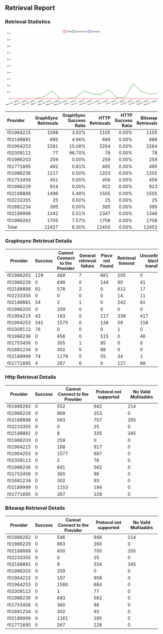 ## Retrieval Report
### Retrieval Statistics
<img src="https://raw.githubusercontent.com/data-preservation-programs/filplus-checker-assets/main/filecoin-project/filecoin-plus-large-datasets/issues/1016/1692238220423.png"/>

| Provider  | GraphSync Retrievals | GraphSync Success Ratio | HTTP Retrievals | HTTP Success Ratio | Bitswap Retrievals | Bitswap Success Ratio |
| :-------- | -------------------: | ----------------------: | --------------: | -----------------: | -----------------: | --------------------: |
| f01964215 |                 1098 |                   3.92% |            1105 |              0.00% |               1105 |                 0.00% |
| f02188881 |                  685 |                   4.96% |             688 |              0.00% |                688 |                 0.00% |
| f01964253 |                 2261 |                  15.08% |            2264 |              0.00% |               2264 |                 0.00% |
| f02309112 |                   77 |                  98.70% |              78 |              0.00% |                 78 |                 0.00% |
| f01986203 |                  259 |                   0.00% |             259 |              0.00% |                259 |                 0.00% |
| f01771695 |                  492 |                   0.81% |             495 |              0.00% |                495 |                 0.00% |
| f01986236 |                 1217 |                   0.00% |            1203 |              0.00% |               1205 |                 0.00% |
| f01753456 |                  451 |                   0.00% |             456 |              0.00% |                456 |                 0.00% |
| f01986229 |                  924 |                   0.00% |             922 |              0.00% |                923 |                 0.00% |
| f02188888 |                 1496 |                   5.48% |            1505 |              0.00% |               1505 |                 0.00% |
| f02233355 |                   25 |                   0.00% |              25 |              0.00% |                 25 |                 0.00% |
| f01681234 |                  395 |                   0.00% |             395 |              0.00% |                395 |                 0.00% |
| f02189999 |                 1342 |                   5.51% |            1347 |              0.00% |               1346 |                 0.00% |
| f01986262 |                 1705 |                   7.57% |            1708 |              0.00% |               1708 |                 0.00% |
| Total     |                12427 |                   6.30% |           12450 |              0.00% |              12452 |                 0.00% |

### Graphsync Retrieval Details
| Provider  | Success | Cannot Connect to the Provider | General retrieval failure | Piece not Found | Retrieval timeout | Unconfirmed block transfer | No Valid Multiaddrs |
| --------- | ------- | ------------------------------ | ------------------------- | --------------- | ----------------- | -------------------------- | ------------------- |
| f01986262 | 129     | 469                            | 7                         | 681             | 205               | 0                          | 214                 |
| f01986229 | 0       | 649                            | 0                         | 144             | 90                | 41                         | 0                   |
| f02188888 | 82      | 578                            | 2                         | 0               | 612               | 17                         | 205                 |
| f02233355 | 0       | 0                              | 0                         | 0               | 14                | 11                         | 0                   |
| f02188881 | 34      | 2                              | 1                         | 0               | 242               | 61                         | 345                 |
| f01986203 | 0       | 259                            | 0                         | 0               | 0                 | 0                          | 0                   |
| f01964215 | 43      | 183                            | 0                         | 117             | 338               | 417                        | 0                   |
| f01964253 | 341     | 1575                           | 0                         | 128             | 59                | 158                        | 0                   |
| f02309112 | 76      | 0                              | 0                         | 0               | 1                 | 0                          | 0                   |
| f01986236 | 0       | 656                            | 0                         | 515             | 0                 | 46                         | 0                   |
| f01753456 | 0       | 355                            | 1                         | 95              | 0                 | 0                          | 0                   |
| f01681234 | 0       | 302                            | 5                         | 88              | 0                 | 0                          | 0                   |
| f02189999 | 74      | 1178                           | 0                         | 55              | 34                | 1                          | 0                   |
| f01771695 | 4       | 267                            | 6                         | 0               | 127               | 88                         | 0                   |

### Http Retrieval Details
| Provider  | Success | Cannot Connect to the Provider | Protocol not supported | No Valid Multiaddrs |
| --------- | ------- | ------------------------------ | ---------------------- | ------------------- |
| f01986262 | 0       | 552                            | 942                    | 214                 |
| f01986229 | 0       | 669                            | 253                    | 0                   |
| f02188888 | 0       | 593                            | 707                    | 205                 |
| f02233355 | 0       | 0                              | 25                     | 0                   |
| f02188881 | 0       | 8                              | 335                    | 345                 |
| f01986203 | 0       | 259                            | 0                      | 0                   |
| f01964215 | 0       | 188                            | 917                    | 0                   |
| f01964253 | 0       | 1577                           | 687                    | 0                   |
| f02309112 | 0       | 2                              | 76                     | 0                   |
| f01986236 | 0       | 641                            | 562                    | 0                   |
| f01753456 | 0       | 360                            | 96                     | 0                   |
| f01681234 | 0       | 302                            | 93                     | 0                   |
| f02189999 | 0       | 1153                           | 194                    | 0                   |
| f01771695 | 0       | 267                            | 228                    | 0                   |

### Bitswap Retrieval Details
| Provider  | Success | Cannot Connect to the Provider | Protocol not supported | No Valid Multiaddrs |
| --------- | ------- | ------------------------------ | ---------------------- | ------------------- |
| f01986262 | 0       | 546                            | 948                    | 214                 |
| f01986229 | 0       | 663                            | 260                    | 0                   |
| f02188888 | 0       | 600                            | 700                    | 205                 |
| f02233355 | 0       | 0                              | 25                     | 0                   |
| f02188881 | 0       | 9                              | 334                    | 345                 |
| f01986203 | 0       | 259                            | 0                      | 0                   |
| f01964215 | 0       | 197                            | 908                    | 0                   |
| f01964253 | 0       | 1580                           | 684                    | 0                   |
| f02309112 | 0       | 1                              | 77                     | 0                   |
| f01986236 | 0       | 643                            | 562                    | 0                   |
| f01753456 | 0       | 360                            | 96                     | 0                   |
| f01681234 | 0       | 302                            | 93                     | 0                   |
| f02189999 | 0       | 1161                           | 185                    | 0                   |
| f01771695 | 0       | 267                            | 228                    | 0                   |

